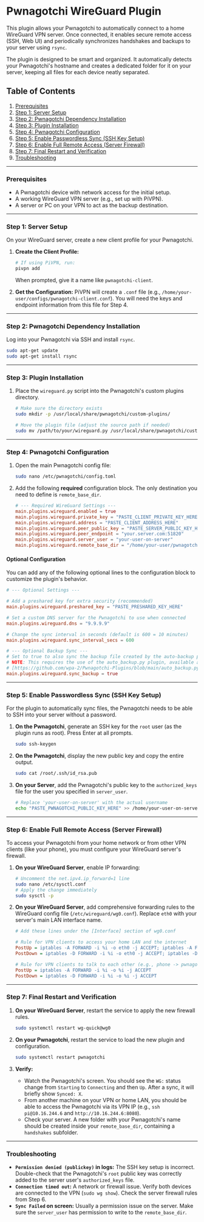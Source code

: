 # Pwnagotchi WireGuard Plugin

This plugin allows your Pwnagotchi to automatically connect to a home WireGuard VPN server. Once connected, it enables secure remote access (SSH, Web UI) and periodically synchronizes handshakes and backups to your server using `rsync`.

The plugin is designed to be smart and organized. It automatically detects your Pwnagotchi's hostname and creates a dedicated folder for it on your server, keeping all files for each device neatly separated.

## Table of Contents
1.  [Prerequisites](#prerequisites)
2.  [Step 1: Server Setup](#step-1-server-setup)
3.  [Step 2: Pwnagotchi Dependency Installation](#step-2-pwnagotchi-dependency-installation)
4.  [Step 3: Plugin Installation](#step-3-plugin-installation)
5.  [Step 4: Pwnagotchi Configuration](#step-4-pwnagotchi-configuration)
6.  [Step 5: Enable Passwordless Sync (SSH Key Setup)](#step-5-enable-passwordless-sync-ssh-key-setup)
7.  [Step 6: Enable Full Remote Access (Server Firewall)](#step-6-enable-full-remote-access-server-firewall)
8.  [Step 7: Final Restart and Verification](#step-7-final-restart-and-verification)
9.  [Troubleshooting](#troubleshooting)

---

### Prerequisites

* A Pwnagotchi device with network access for the initial setup.
* A working WireGuard VPN server (e.g., set up with PiVPN).
* A server or PC on your VPN to act as the backup destination.

---

### Step 1: Server Setup

On your WireGuard server, create a new client profile for your Pwnagotchi.

1.  **Create the Client Profile:**
    ```bash
    # If using PiVPN, run:
    pivpn add
    ```
    When prompted, give it a name like `pwnagotchi-client`.

2.  **Get the Configuration:**
    PiVPN will create a `.conf` file (e.g., `/home/your-user/configs/pwnagotchi-client.conf`). You will need the keys and endpoint information from this file for Step 4.

---

### Step 2: Pwnagotchi Dependency Installation

Log into your Pwnagotchi via SSH and install `rsync`.

```bash
sudo apt-get update
sudo apt-get install rsync
```

---

### Step 3: Plugin Installation

1.  Place the `wireguard.py` script into the Pwnagotchi's custom plugins directory.
    ```bash
    # Make sure the directory exists
    sudo mkdir -p /usr/local/share/pwnagotchi/custom-plugins/
    
    # Move the plugin file (adjust the source path if needed)
    sudo mv /path/to/your/wireguard.py /usr/local/share/pwnagotchi/custom-plugins/
    ```

---

### Step 4: Pwnagotchi Configuration

1.  Open the main Pwnagotchi config file:
    ```bash
    sudo nano /etc/pwnagotchi/config.toml
    ```

2.  Add the following **required** configuration block. The only destination you need to define is `remote_base_dir`.

    ```toml
    # --- Required WireGuard Settings ---
    main.plugins.wireguard.enabled = true
    main.plugins.wireguard.private_key = "PASTE_CLIENT_PRIVATE_KEY_HERE"
    main.plugins.wireguard.address = "PASTE_CLIENT_ADDRESS_HERE"
    main.plugins.wireguard.peer_public_key = "PASTE_SERVER_PUBLIC_KEY_HERE"
    main.plugins.wireguard.peer_endpoint = "your.server.com:51820"
    main.plugins.wireguard.server_user = "your-user-on-server"
    main.plugins.wireguard.remote_base_dir = "/home/your-user/pwnagotchi_backups/"
    ```

#### Optional Configuration

You can add any of the following optional lines to the configuration block to customize the plugin's behavior.

```toml
# --- Optional Settings ---

# Add a preshared key for extra security (recommended)
main.plugins.wireguard.preshared_key = "PASTE_PRESHARED_KEY_HERE"

# Set a custom DNS server for the Pwnagotchi to use when connected
main.plugins.wireguard.dns = "9.9.9.9"

# Change the sync interval in seconds (default is 600 = 10 minutes)
main.plugins.wireguard.sync_interval_secs = 600

# --- Optional Backup Sync ---
# Set to true to also sync the backup file created by the auto-backup plugin.
# NOTE: This requires the use of the auto_backup.py plugin, available at:
# [https://github.com/wpa-2/Pwnagotchi-Plugins/blob/main/auto_backup.py](https://github.com/wpa-2/Pwnagotchi-Plugins/blob/main/auto_backup.py)
main.plugins.wireguard.sync_backup = true
```

---

### Step 5: Enable Passwordless Sync (SSH Key Setup)

For the plugin to automatically sync files, the Pwnagotchi needs to be able to SSH into your server without a password.

1.  **On the Pwnagotchi**, generate an SSH key for the `root` user (as the plugin runs as root). Press Enter at all prompts.
    ```bash
    sudo ssh-keygen
    ```

2.  **On the Pwnagotchi**, display the new public key and copy the entire output.
    ```bash
    sudo cat /root/.ssh/id_rsa.pub
    ```

3.  **On your Server**, add the Pwnagotchi's public key to the `authorized_keys` file for the user you specified in `server_user`.
    ```bash
    # Replace 'your-user-on-server' with the actual username
    echo "PASTE_PWNAGOTCHI_PUBLIC_KEY_HERE" >> /home/your-user-on-server/.ssh/authorized_keys
    ```

---

### Step 6: Enable Full Remote Access (Server Firewall)

To access your Pwnagotchi from your home network or from other VPN clients (like your phone), you must configure your WireGuard server's firewall.

1.  **On your WireGuard Server**, enable IP forwarding:
    ```bash
    # Uncomment the net.ipv4.ip_forward=1 line
    sudo nano /etc/sysctl.conf
    # Apply the change immediately
    sudo sysctl -p
    ```

2.  **On your WireGuard Server**, add comprehensive forwarding rules to the WireGuard config file (`/etc/wireguard/wg0.conf`). Replace `eth0` with your server's main LAN interface name.
    ```ini
    # Add these lines under the [Interface] section of wg0.conf
    
    # Rule for VPN clients to access your home LAN and the internet
    PostUp = iptables -A FORWARD -i %i -o eth0 -j ACCEPT; iptables -A FORWARD -i eth0 -o %i -j ACCEPT; iptables -t nat -A POSTROUTING -o eth0 -j MASQUERADE
    PostDown = iptables -D FORWARD -i %i -o eth0 -j ACCEPT; iptables -D FORWARD -i eth0 -o %i -j ACCEPT; iptables -t nat -D POSTROUTING -o eth0 -j MASQUERADE
    
    # Rule for VPN clients to talk to each other (e.g., phone -> pwnagotchi)
    PostUp = iptables -A FORWARD -i %i -o %i -j ACCEPT
    PostDown = iptables -D FORWARD -i %i -o %i -j ACCEPT
    ```

---

### Step 7: Final Restart and Verification

1.  **On your WireGuard Server**, restart the service to apply the new firewall rules.
    ```bash
    sudo systemctl restart wg-quick@wg0
    ```

2.  **On your Pwnagotchi**, restart the service to load the new plugin and configuration.
    ```bash
    sudo systemctl restart pwnagotchi
    ```

3.  **Verify:**
    * Watch the Pwnagotchi's screen. You should see the `WG:` status change from `Starting` to `Connecting` and then `Up`. After a sync, it will briefly show `Synced: X`.
    * From another machine on your VPN or home LAN, you should be able to access the Pwnagotchi via its VPN IP (e.g., `ssh pi@10.16.244.6` and `http://10.16.244.6:8080`).
    * Check your server. A new folder with your Pwnagotchi's name should be created inside your `remote_base_dir`, containing a `handshakes` subfolder.

---

### Troubleshooting

* **`Permission denied (publickey)` in logs:** The SSH key setup is incorrect. Double-check that the Pwnagotchi's `root` public key was correctly added to the server user's `authorized_keys` file.
* **`Connection timed out`:** A network or firewall issue. Verify both devices are connected to the VPN (`sudo wg show`). Check the server firewall rules from Step 6.
* **`Sync Failed` on screen:** Usually a permission issue on the server. Make sure the `server_user` has permission to write to the `remote_base_dir`.


